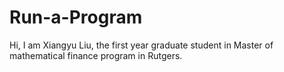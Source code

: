 # Run-a-Program


Hi, I am Xiangyu Liu, the first year graduate student in Master of mathematical finance program in Rutgers.
